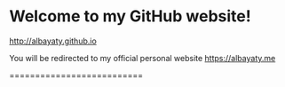 # Welcome to my GitHub website!

http://albayaty.github.io

You will be redirected to my official personal website https://albayaty.me


==========================
